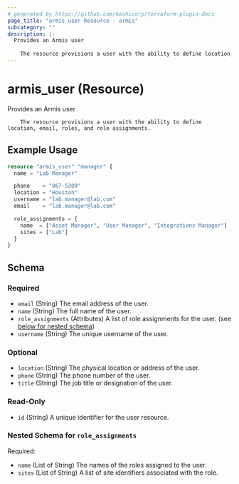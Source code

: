 ```yaml
---
# generated by https://github.com/hashicorp/terraform-plugin-docs
page_title: "armis_user Resource - armis"
subcategory: ""
description: |-
  Provides an Armis user
  
  	The resource provisions a user with the ability to define location, email, roles, and role assignments.
---
```


# armis_user (Resource)

Provides an Armis user

		The resource provisions a user with the ability to define location, email, roles, and role assignments.

## Example Usage

```terraform
resource "armis_user" "manager" {
  name = "Lab Manager"

  phone    = "867-5309"
  location = "Houston"
  username = "lab.manager@lab.com"
  email    = "lab.manager@lab.com"

  role_assignments = {
    name  = ["Asset Manager", "User Manager", "Integrations Manager"]
    sites = ["Lab"]
  }
}
```

<!-- schema generated by tfplugindocs -->
## Schema

### Required

- `email` (String) The email address of the user.
- `name` (String) The full name of the user.
- `role_assignments` (Attributes) A list of role assignments for the user. (see [below for nested schema](#nestedatt--role_assignments))
- `username` (String) The unique username of the user.

### Optional

- `location` (String) The physical location or address of the user.
- `phone` (String) The phone number of the user.
- `title` (String) The job title or designation of the user.

### Read-Only

- `id` (String) A unique identifier for the user resource.

<a id="nestedatt--role_assignments"></a>
### Nested Schema for `role_assignments`

Required:

- `name` (List of String) The names of the roles assigned to the user.
- `sites` (List of String) A list of site identifiers associated with the role.
